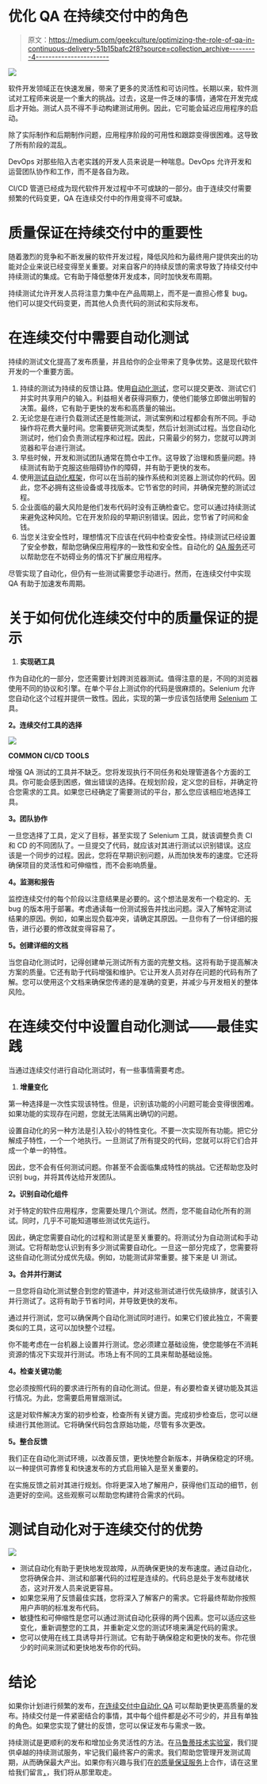 # 优化 QA 在持续交付中的角色

> 原文：<https://medium.com/geekculture/optimizing-the-role-of-qa-in-continuous-delivery-51b15bafc2f8?source=collection_archive---------4----------------------->

![](img/72e9f127f832840a37428c5b61dd1501.png)

软件开发领域正在快速发展，带来了更多的灵活性和可访问性。长期以来，软件测试对工程师来说是一个重大的挑战。过去，这是一件乏味的事情，通常在开发完成后才开始。测试人员不得不手动构建测试用例。因此，它可能会延迟应用程序的启动。

除了实际制作和后期制作问题，应用程序阶段的可用性和跟踪变得很困难。这导致了所有阶段的混乱。

DevOps 对那些陷入古老实践的开发人员来说是一种喘息。DevOps 允许开发和运营团队协作和工作，而不是各自为政。

CI/CD 管道已经成为现代软件开发过程中不可或缺的一部分。由于连续交付需要频繁的代码变更，QA 在连续交付中的作用变得不可或缺。

# 质量保证在持续交付中的重要性

随着激烈的竞争和不断发展的软件开发过程，降低风险和为最终用户提供突出的功能对企业来说已经变得至关重要。对来自客户的持续反馈的需求导致了持续交付中持续测试的集成。它有助于降低整体开发成本，同时加快发布周期。

持续测试允许开发人员将注意力集中在产品周期上，而不是一直担心修复 bug。他们可以提交代码变更，而其他人负责代码的测试和实际发布。

# 在连续交付中需要自动化测试

持续的测试文化提高了发布质量，并且给你的企业带来了竞争优势。这是现代软件开发的一个重要方面。

1.  持续的测试为持续的反馈让路。使用[自动化测试](https://marutitech.com/automation-testing-quality-assurance/?utm_source=medium&utm_medium=content_promotion&utm_campaign=qa_in_cicd_pipeline)，您可以提交更改、测试它们并实时共享用户的输入。利益相关者获得洞察力，使他们能够立即做出明智的决策。最终，它有助于更快的发布和高质量的输出。
2.  无论您是在进行负载测试还是性能测试，测试案例和过程都会有所不同。手动操作将花费大量时间。您需要研究测试类型，然后计划测试过程。当您自动化测试时，他们会负责测试程序和过程。因此，只需最少的努力，您就可以跨浏览器和平台进行测试。
3.  早些时候，开发和测试团队通常在筒仓中工作。这导致了治理和质量问题。持续测试有助于克服这些阻碍协作的障碍，并有助于更快的发布。
4.  使用[测试自动化框架](https://marutitech.com/test-automation-frameworks/?utm_source=medium&utm_medium=content_promotion&utm_campaign=qa_in_cicd_pipeline)，你可以在当前的操作系统和浏览器上测试你的代码。因此，您不必拥有这些设备或寻找版本。它节省您的时间，并确保完整的测试过程。
5.  企业面临的最大风险是他们发布代码时没有正确检查它。您可以通过持续测试来避免这种风险。它在开发阶段的早期识别错误。因此，您节省了时间和金钱。
6.  当您关注安全性时，理想情况下应该在代码中检查安全性。持续测试已经设置了安全参数，帮助您确保应用程序的一致性和安全性。自动化的 [QA 服务](https://marutitech.com/quality-engineering-services/?utm_source=medium&utm_medium=content_promotion&utm_campaign=qa_in_cicd_pipeline)还可以帮助您在不妨碍业务的情况下扩展应用程序。

尽管实现了自动化，但仍有一些测试需要您手动进行。然而，在连续交付中实现 QA 有助于加速发布周期。

# 关于如何优化连续交付中的质量保证的提示

1.  **实现硒工具**

作为自动化的一部分，您还需要计划跨浏览器测试。值得注意的是，不同的浏览器使用不同的协议和引擎。在单个平台上测试你的代码是很麻烦的。Selenium 允许您自动化这个过程并提供一致性。因此，实现的第一步应该包括使用 [Selenium](https://www.selenium.dev/) 工具。

**2。连续交付工具的选择**

![](img/a8d448a287e5af917bb2429ed8c66f75.png)

**COMMON CI/CD TOOLS**

增强 QA 测试的工具并不缺乏。您将发现执行不同任务和处理管道各个方面的工具。你可能会感到困惑，做出错误的选择。在规划阶段，定义您的目标，并确定符合您需求的工具。如果您已经确定了需要测试的平台，那么您应该相应地选择工具。

**3。团队协作**

一旦您选择了工具，定义了目标，甚至实现了 Selenium 工具，就该调整负责 CI 和 CD 的不同团队了。一旦提交了代码，就应该对其进行测试以识别错误。这应该是一个同步的过程。因此，您将在早期识别问题，从而加快发布的速度。它还将确保项目的灵活性和可伸缩性，而不会影响质量。

**4。监测和报告**

监控连续交付的每个阶段以注意结果是必要的。这个想法是发布一个稳定的、无 bug 的版本用于部署。考虑通读每一份测试报告并找出问题。深入了解特定测试结果的原因。例如，如果出现负载冲突，请确定其原因。一旦你有了一份详细的报告，进行必要的修改就变得容易了。

**5。创建详细的文档**

当您自动化测试时，记得创建单元测试所有方面的完整文档。这将有助于提高解决方案的质量。它还有助于代码增强和维护。它让开发人员对存在问题的代码有所了解。您可以使用这个文档来确保您传递的是准确的变更，并减少与开发相关的整体风险。

# 在连续交付中设置自动化测试——最佳实践

当通过连续交付进行自动化测试时，有一些事情需要考虑。

1.  **增量变化**

第一种选择是一次性实现该特性。但是，识别该功能的小问题可能会变得很困难。如果功能的实现存在问题，您就无法隔离出确切的问题。

设置自动化的另一种方法是引入较小的特性变化。不要一次实现所有功能。把它分解成子特性，一个一个地执行。一旦测试了所有提交的代码，您就可以将它们合并成一个单一的特性。

因此，您不会有任何测试问题。你甚至不会面临集成特性的挑战。它还帮助您及时识别 bug，并将其传达给开发团队。

**2。识别自动化组件**

对于特定的软件应用程序，您需要处理几个测试。然而，您不能自动化所有的测试。同时，几乎不可能知道哪些测试优先运行。

因此，确定您需要自动化的过程和测试是至关重要的。将测试分为自动测试和手动测试。它将帮助您认识到有多少测试需要自动化。一旦这一部分完成了，您需要将这些自动化测试分成优先级。例如，功能测试非常重要。接下来是 UI 测试。

**3。合并并行测试**

一旦您将自动化测试整合到您的管道中，并对这些测试进行优先级排序，就该引入并行测试了。这将有助于节省时间，并导致更快的发布。

通过并行测试，您可以确保两个自动化测试同时进行。如果它们彼此独立，不需要类似的工具，这可以加快整个过程。

你不能考虑在一台机器上设置并行测试。您必须建立基础设施，使您能够在不消耗资源的情况下实现并行测试。市场上有不同的工具来帮助基础设施。

**4。检查关键功能**

您必须按照代码的要求进行所有的自动化测试。但是，有必要检查关键功能及其运行情况。为此，您需要启用冒烟测试。

这是对软件解决方案的初步检查，检查所有关键方面。完成初步检查后，您可以继续进行其他测试。它将确保代码包含原始功能，尽管有多次更改。

**5。整合反馈**

我们正在自动化测试环境，以改善反馈，更快地整合新版本，并确保稳定的环境。以一种提供可靠修复和快速发布的方式启用输入是至关重要的。

在实施反馈之前对其进行规划。你将更深入地了解用户，获得他们互动的细节，创造更好的空间。这些观察可以帮助您构建符合需求的代码。

# 测试自动化对于连续交付的优势

![](img/957125e407ab8ceca4b2368d34c9551b.png)

*   测试自动化有助于更快地发现故障，从而确保更快的发布速度。通过自动化，您将确保合并、测试和部署代码的过程是连续的。代码总是处于发布就绪状态，这对开发人员来说更容易。
*   如果您采用了反馈最佳实践，您将深入了解客户的需求。它将最终帮助你按照用户声明的标准发布代码。
*   敏捷性和可伸缩性是您可以通过测试自动化获得的两个因素。您可以适应这些变化，重新调整您的工具，并重新定义您的测试环境来满足代码的需求。
*   您可以使用在线工具诱导并行测试。它有助于确保稳定和更快的发布。你花很少的时间来测试和更快地发布你的代码。

# 结论

如果你计划进行频繁的发布，[在连续交付中自动化 QA](https://marutitech.com/automation-testing-quality-assurance/?utm_source=medium&utm_medium=content_promotion&utm_campaign=qa_in_cicd_pipeline) 可以帮助更快更高质量的发布。持续交付是一件紧密结合的事情，其中每个组件都是必不可少的，并且有单独的角色。如果您实现了健壮的反馈，您可以保证发布与需求一致。

持续测试是更顺利的发布和增加业务灵活性的方法。在[马鲁蒂技术实验室](https://marutitech.com/?utm_source=medium&utm_medium=content_promotion&utm_campaign=qa_in_cicd_pipeline)，我们提供卓越的持续测试服务，牢记我们最终客户的需求。我们帮助您管理开发测试周期，从而确保最大产出。如果你有兴趣与我们在[的质量保证服务](https://marutitech.com/quality-engineering-services/?utm_source=medium&utm_medium=content_promotion&utm_campaign=qa_in_cicd_pipeline)上合作，请在这里给我们留言[，](https://marutitech.com/contact-us/?utm_source=medium&utm_medium=content_promotion&utm_campaign=qa_in_cicd_pipeline)，我们将从那里取走。